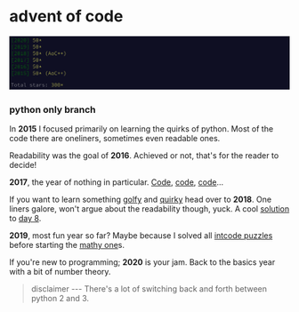 # advent of code

![stars](./img/stars.png)

### python only branch

In **2015** I focused primarily on learning the quirks of python.
Most of the code there are oneliners, sometimes even readable ones.

Readability was the goal of **2016**.
Achieved or not, that's for the reader to decide!

**2017**, the year of nothing in particular.
[Code](https://github.com/MasterMedo/aoc/blob/master/2017/day/8.py), [code](https://github.com/MasterMedo/aoc/blob/master/2017/day/18.py), [code](https://github.com/MasterMedo/aoc/blob/master/2017/day/22.py)...

If you want to learn something [golfy](https://github.com/MasterMedo/aoc/blob/master/2018/day/5.py) and [quirky](https://github.com/MasterMedo/aoc/blob/master/2018/day/1.py) head over to **2018**.
One liners galore, won't argue about the readability though, yuck.
A cool [solution](https://github.com/MasterMedo/aoc/blob/master/2018/day/8.py) to [day 8](https://adventofcode.com/2018/day/8).

**2019**, most fun year so far?
Maybe because I solved all [intcode puzzles](https://adventofcode.com/2019/day/9) before starting the [mathy one](https://adventofcode.com/2019/day/22)s.

If you're new to programming; **2020** is your jam. Back to the basics year with a bit of number theory.

> disclaimer ---
> There's a lot of switching back and forth between python 2 and 3.
